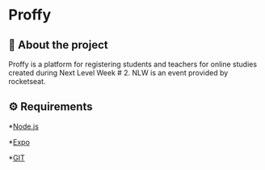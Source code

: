  # Proffy
## 📜 About the project
 Proffy is a platform for registering students and teachers for online studies created during Next Level Week # 2. NLW is an event provided by rocketseat.
 
 ## ⚙️ Requirements
 *[Node.js](https://nodejs.org/en/)
 
 *[Expo](https://expo.io/)
 
 *[GIT](https://git-scm.com/downloads)
 
